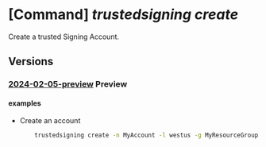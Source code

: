 # [Command] _trustedsigning create_

Create a trusted Signing Account.

## Versions

### [2024-02-05-preview](/Resources/mgmt-plane/L3N1YnNjcmlwdGlvbnMve30vcmVzb3VyY2Vncm91cHMve30vcHJvdmlkZXJzL21pY3Jvc29mdC5jb2Rlc2lnbmluZy9jb2Rlc2lnbmluZ2FjY291bnRzL3t9/2024-02-05-preview.xml) **Preview**

<!-- mgmt-plane /subscriptions/{}/resourcegroups/{}/providers/microsoft.codesigning/codesigningaccounts/{} 2024-02-05-preview -->

#### examples

- Create an account
    ```bash
        trustedsigning create -n MyAccount -l westus -g MyResourceGroup --sku Basic
    ```
